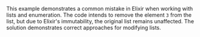This example demonstrates a common mistake in Elixir when working with lists and enumeration.  The code intends to remove the element `3` from the list, but due to Elixir's immutability, the original list remains unaffected. The solution demonstrates correct approaches for modifying lists.